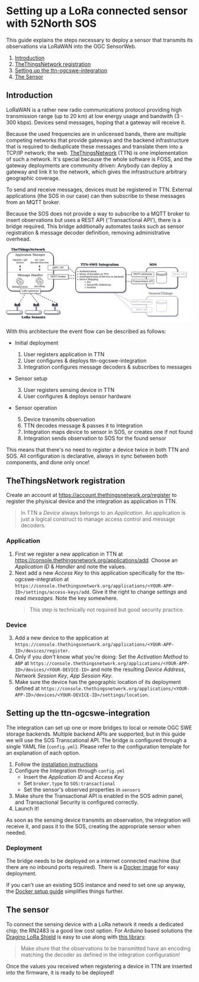 # Setting up a LoRa connected sensor with 52North SOS

This guide explains the steps necessary to deploy a sensor that transmits its observations via LoRaWAN into the OGC SensorWeb.

1. [Introduction](#introduction)
2. [TheThingsNetwork registration](#thethingsnetwork-registration)
3. [Setting up the ttn-ogcswe-integration](#setting-up-the-ttn-ogcswe-integration)
4. [The Sensor](#the-sensor)

## Introduction
LoRaWAN is a rather new radio communications protocol providing high transmission range (up to 20 km) at low energy usage and bandwith (3 - 300 kbps).
Devices send messages, hoping that a gateway will receive it.

Because the used frequencies are in unlicensed bands, there are multiple competing networks that provide gateways and the backend infrastructure that is required to deduplicate these messages and translate them into a TCP/IP network; the web.
[TheThingsNetwork](https://thethingsnetwork.org) (TTN) is one implementation of such a network. It's special because the whole software is FOSS, and the gateway deployments are community driven: Anybody can deploy a gateway and link it to the network, which gives the infrastructure arbitrary geographic coverage.

To send and receive messages, devices must be registered in TTN. External applications (the SOS in our case) can then subscribe to these messages from an MQTT broker.

Because the SOS does not provide a way to subscribe to a MQTT broker to insert observations but uses a REST API ('Transactional API'), there is a bridge required.
This bridge additionally automates tasks such as sensor registration & message decoder definition, removing administrative overhead.

![System Architecture Diagram](system_architecture.png)

With this architecture the event flow can be described as follows:

- Initial deployment

    1. User registers application in TTN
    2. User configures & deploys ttn-ogcswe-integration
    3. Integration configures message decoders & subscribes to messages

- Sensor setup

    3. User registers sensing device in TTN
    4. User configures & deploys sensor hardware

- Sensor operation

    5. Device transmits observation
    6. TTN decodes message & passes it to Integration
    7. Integration maps device to sensor in SOS, or creates one if not found
    8. Integration sends observation to SOS for the found sensor

This means that there's no need to register a device twice in both TTN and SOS. All configuration is declarative, always in sync between both components, and done only once!

## TheThingsNetwork registration
Create an account at <https://account.thethingsnetwork.org/register> to register the phyisical device and the integration as application in TTN.
> In TTN a *Device* always belongs to an *Application*. An application is just a logical construct to manage access control and message decoders.

### Application
1. First we register a new application in TTN at <https://console.thethingsnetwork.org/applications/add>.
Choose an *Application ID* & *Handler* and note the values.
2. Next add a new *Access Key* to this application specifically for the ttn-ogcswe-integration at `https://console.thethingsnetwork.org/applications/<YOUR-APP-ID>/settings/access-keys/add`.
Give it the right to change *settings* and read *messages*. Note the key somewhere.
    > This step is technically not required but good security practice.

### Device
3. Add a new device to the application at `https://console.thethingsnetwork.org/applications/<YOUR-APP-ID>/devices/register`.
4. Only if you *don't* know what you're doing: Set the *Activation Method* to `ABP` at `https://console.thethingsnetwork.org/applications/<YOUR-APP-ID>/devices/<YOUR-DEVICE-ID>` and note the resulting *Device Address*, *Network Session Key*, *App Session Key*.
5. Make sure the device has the geographic location of its deployment defined at `https://console.thethingsnetwork.org/applications/<YOUR-APP-ID>/devices/<YOUR-DEVICE-ID>/settings/location`.

## Setting up the ttn-ogcswe-integration
The integration can set up one or more bridges to local or remote OGC SWE storage backends.
Multiple backend APIs are supported, but in this guide we will use the SOS Transcational API.
The bridge is configured through a single YAML file (`config.yml`).
Please refer to the configuration template for an explanation of each option.

1. Follow the [installation instructions](https://github.com/noerw/ttn-ogcswe-integration)
2. Configure the Integration through `config.yml`
    - Insert the *Application ID* and *Access Key*
    - Set `broker.type` to `SOS:transactional`
    - Set the sensor's observed properties in `sensors`
3. Make shure the Transactional API is enabled in the SOS admin panel, and Transactional Security is configured correctly.
4. Launch it!

As soon as the sensing device transmits an observation, the integration will receive it, and pass it to the SOS, creating the appropriate sensor when needed.

### Deployment
The bridge needs to be deployed on a internet connected machine (but there are no inbound ports required).
There is a [Docker image](https://hub.docker.com/r/noerw/ttn-ogcswe-integration/) for easy deployment.

If you can't use an existing SOS instance and need to set one up anyway, the [Docker setup guide](https://github.com/noerw/ttn-ogcswe-integration/tree/master/docker) simplifies things further.

## The sensor
To connect the sensing device with a LoRa network it needs a dedicated chip; the RN2483 is a good low cost option.
For Arduino based solutions the [Dragino LoRa Shield](http://www.dragino.com/products/module/item/102-lora-shield.html) is easy to use along with [this library](https://github.com/jpmeijers/RN2483-Arduino-Library).

> Make shure that the observations to be transmitted have an encoding matching the decoder as defined in the integration configuration!

Once the values you received when registering a device in TTN are inserted into the firmware, it is ready to be deployed!
